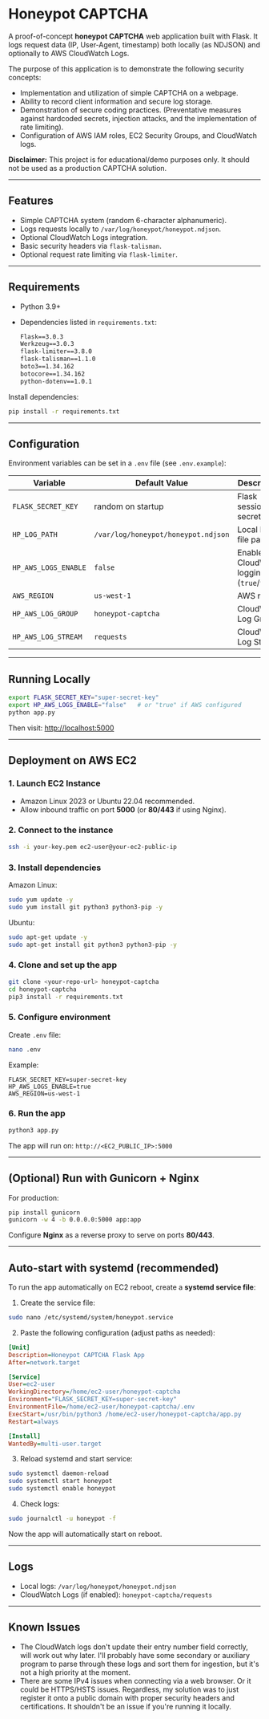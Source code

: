 # Honeypot CAPTCHA

A proof-of-concept **honeypot CAPTCHA** web application built with Flask.
It logs request data (IP, User-Agent, timestamp) both locally (as NDJSON) and optionally to AWS CloudWatch Logs.

The purpose of this application is to demonstrate the following security concepts:
* Implementation and utilization of simple CAPTCHA on a webpage.
* Ability to record client information and secure log storage.
* Demonstration of secure coding practices. (Preventative measures against hardcoded secrets, injection attacks, and the implementation of rate limiting).
* Configuration of AWS IAM roles, EC2 Security Groups, and CloudWatch logs.

**Disclaimer:** This project is for educational/demo purposes only. It should not be used as a production CAPTCHA solution.

---

## Features

* Simple CAPTCHA system (random 6-character alphanumeric).
* Logs requests locally to `/var/log/honeypot/honeypot.ndjson`.
* Optional CloudWatch Logs integration.
* Basic security headers via `flask-talisman`.
* Optional request rate limiting via `flask-limiter`.

---

## Requirements

* Python 3.9+
* Dependencies listed in `requirements.txt`:

  ```txt
  Flask==3.0.3  
  Werkzeug==3.0.3  
  flask-limiter==3.8.0  
  flask-talisman==1.1.0  
  boto3==1.34.162  
  botocore==1.34.162  
  python-dotenv==1.0.1
  ```

Install dependencies:

```bash
pip install -r requirements.txt
```

---

## Configuration

Environment variables can be set in a `.env` file (see `.env.example`):

| Variable             | Default Value                       | Description                                |
| -------------------- | ----------------------------------- | ------------------------------------------ |
| `FLASK_SECRET_KEY`   | random on startup                   | Flask session secret key                   |
| `HP_LOG_PATH`        | `/var/log/honeypot/honeypot.ndjson` | Local log file path                        |
| `HP_AWS_LOGS_ENABLE` | `false`                             | Enable CloudWatch logging (`true`/`false`) |
| `AWS_REGION`         | `us-west-1`                         | AWS region                                 |
| `HP_AWS_LOG_GROUP`   | `honeypot-captcha`                  | CloudWatch Log Group                       |
| `HP_AWS_LOG_STREAM`  | `requests`                          | CloudWatch Log Stream                      |

---

## Running Locally

```bash
export FLASK_SECRET_KEY="super-secret-key"
export HP_AWS_LOGS_ENABLE="false"   # or "true" if AWS configured
python app.py
```

Then visit: [http://localhost:5000](http://localhost:5000)

---

## Deployment on AWS EC2

### 1. Launch EC2 Instance

* Amazon Linux 2023 or Ubuntu 22.04 recommended.
* Allow inbound traffic on port **5000** (or **80/443** if using Nginx).

### 2. Connect to the instance

```bash
ssh -i your-key.pem ec2-user@your-ec2-public-ip
```

### 3. Install dependencies

Amazon Linux:

```bash
sudo yum update -y
sudo yum install git python3 python3-pip -y
```

Ubuntu:

```bash
sudo apt-get update -y
sudo apt-get install git python3 python3-pip -y
```

### 4. Clone and set up the app

```bash
git clone <your-repo-url> honeypot-captcha
cd honeypot-captcha
pip3 install -r requirements.txt
```

### 5. Configure environment

Create `.env` file:

```bash
nano .env
```

Example:

```env
FLASK_SECRET_KEY=super-secret-key
HP_AWS_LOGS_ENABLE=true
AWS_REGION=us-west-1
```

### 6. Run the app

```bash
python3 app.py
```

The app will run on:
`http://<EC2_PUBLIC_IP>:5000`

---

## (Optional) Run with Gunicorn + Nginx

For production:

```bash
pip install gunicorn
gunicorn -w 4 -b 0.0.0.0:5000 app:app
```

Configure **Nginx** as a reverse proxy to serve on ports **80/443**.

---

## Auto-start with systemd (recommended)

To run the app automatically on EC2 reboot, create a **systemd service file**:

1. Create the service file:

```bash
sudo nano /etc/systemd/system/honeypot.service
```

2. Paste the following configuration (adjust paths as needed):

```ini
[Unit]
Description=Honeypot CAPTCHA Flask App
After=network.target

[Service]
User=ec2-user
WorkingDirectory=/home/ec2-user/honeypot-captcha
Environment="FLASK_SECRET_KEY=super-secret-key"
EnvironmentFile=/home/ec2-user/honeypot-captcha/.env
ExecStart=/usr/bin/python3 /home/ec2-user/honeypot-captcha/app.py
Restart=always

[Install]
WantedBy=multi-user.target
```

3. Reload systemd and start service:

```bash
sudo systemctl daemon-reload
sudo systemctl start honeypot
sudo systemctl enable honeypot
```

4. Check logs:

```bash
sudo journalctl -u honeypot -f
```

Now the app will automatically start on reboot.

---

## Logs

* Local logs: `/var/log/honeypot/honeypot.ndjson`
* CloudWatch Logs (if enabled): `honeypot-captcha/requests`

---

## Known Issues
* The CloudWatch logs don't update their entry number field correctly, will work out why later. I'll probably have some secondary or auxiliary program to parse through these logs and sort them for ingestion, but it's not a high priority at the moment.
* There are some IPv4 issues when connecting via a web browser. Or it could be HTTPS/HSTS issues. Regardless, my solution was to just register it onto a public domain with proper security headers and certifications. It shouldn't be an issue if you're running it locally.
